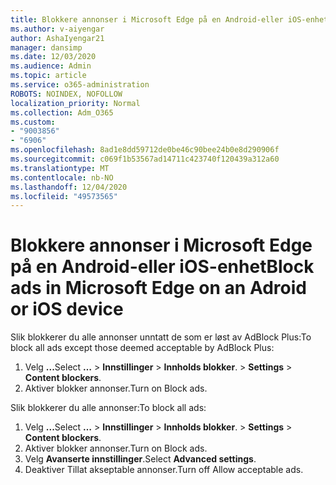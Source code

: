 ```yaml
---
title: Blokkere annonser i Microsoft Edge på en Android-eller iOS-enhet
ms.author: v-aiyengar
author: AshaIyengar21
manager: dansimp
ms.date: 12/03/2020
ms.audience: Admin
ms.topic: article
ms.service: o365-administration
ROBOTS: NOINDEX, NOFOLLOW
localization_priority: Normal
ms.collection: Adm_O365
ms.custom:
- "9003856"
- "6906"
ms.openlocfilehash: 8ad1e8dd59712de0be46c90bee24b0e8d290906f
ms.sourcegitcommit: c069f1b53567ad14711c423740f120439a312a60
ms.translationtype: MT
ms.contentlocale: nb-NO
ms.lasthandoff: 12/04/2020
ms.locfileid: "49573565"
---
```

# <a name="block-ads-in-microsoft-edge-on-an-adroid-or-ios-device"></a><span data-ttu-id="9ba1d-102">Blokkere annonser i Microsoft Edge på en Android-eller iOS-enhet</span><span class="sxs-lookup"><span data-stu-id="9ba1d-102">Block ads in Microsoft Edge on an Adroid or iOS device</span></span>

<span data-ttu-id="9ba1d-103">Slik blokkerer du alle annonser unntatt de som er løst av AdBlock Plus:</span><span class="sxs-lookup"><span data-stu-id="9ba1d-103">To block all ads except those deemed acceptable by AdBlock Plus:</span></span>
1. <span data-ttu-id="9ba1d-104">Velg **...**</span><span class="sxs-lookup"><span data-stu-id="9ba1d-104">Select **…**</span></span><span data-ttu-id="9ba1d-105"> > **Innstillinger**  >  **Innholds blokker**.</span><span class="sxs-lookup"><span data-stu-id="9ba1d-105"> > **Settings** > **Content blockers**.</span></span>
2. <span data-ttu-id="9ba1d-106">Aktiver blokker annonser.</span><span class="sxs-lookup"><span data-stu-id="9ba1d-106">Turn on Block ads.</span></span>

<span data-ttu-id="9ba1d-107">Slik blokkerer du alle annonser:</span><span class="sxs-lookup"><span data-stu-id="9ba1d-107">To block all ads:</span></span>
1. <span data-ttu-id="9ba1d-108">Velg **...**</span><span class="sxs-lookup"><span data-stu-id="9ba1d-108">Select **…**</span></span><span data-ttu-id="9ba1d-109"> > **Innstillinger**  >  **Innholds blokker**.</span><span class="sxs-lookup"><span data-stu-id="9ba1d-109"> > **Settings** > **Content blockers**.</span></span>
2. <span data-ttu-id="9ba1d-110">Aktiver blokker annonser.</span><span class="sxs-lookup"><span data-stu-id="9ba1d-110">Turn on Block ads.</span></span>
3. <span data-ttu-id="9ba1d-111">Velg **Avanserte innstillinger**.</span><span class="sxs-lookup"><span data-stu-id="9ba1d-111">Select **Advanced settings**.</span></span>
4. <span data-ttu-id="9ba1d-112">Deaktiver Tillat akseptable annonser.</span><span class="sxs-lookup"><span data-stu-id="9ba1d-112">Turn off Allow acceptable ads.</span></span>